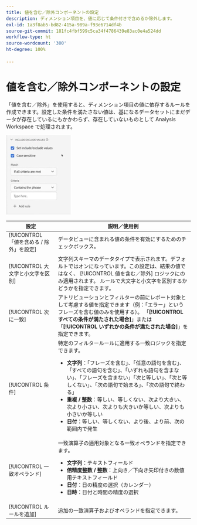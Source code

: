 ```yaml
---
title: 値を含む／除外コンポーネントの設定
description: ディメンション項目を、値に応じて条件付きで含めるか除外します。
exl-id: 1a3f8ab5-bd82-415a-989a-f93e6714df4b
source-git-commit: 181fc4fbf599c5ca34f4786439e83ac0e4a524dd
workflow-type: ht
source-wordcount: '300'
ht-degree: 100%

---
```


# 値を含む／除外コンポーネントの設定

「値を含む／除外」を使用すると、ディメンション項目の値に依存するルールを作成できます。設定した条件を満たさない値は、基になるデータセットにまだデータが存在しているにもかかわらず、存在していないものとして Analysis Workspace で処理されます。

![含む／除外](../assets/include-exclude.png)

| 設定 | 説明／使用例 |
| --- | --- |
| [!UICONTROL 「値を含める / 除外」を設定] | データビューに含まれる値の条件を有効にするためのチェックボックス。 |
| [!UICONTROL 大文字と小文字を区別] | 文字列スキーマのデータタイプで表示されます。デフォルトではオンになっています。この設定は、結果の値ではなく、 [!UICONTROL 値を含む／除外] ロジックにのみ適用されます。 ルールで大文字と小文字を区別するかどうかを指定できます。 |
| [!UICONTROL 次に一致] | アトリビューションとフィルターの前にレポート対象として考慮する値を指定できます（例：「エラー」というフレーズを含む値のみを使用する）。 「**[!UICONTROL すべての条件が満たされた場合]**」または「**[!UICONTROL いずれかの条件が満たされた場合]**」を指定できます。 |
| [!UICONTROL 条件] | 特定のフィルタールールに適用する一致ロジックを指定できます。<ul><li>**文字列**：「フレーズを含む」、「任意の語句を含む」、「すべての語句を含む」、「いずれも語句を含まない」、「フレーズを含まない」「次と等しい」、「次と等しくない」、「次の語句で始まる」、「次の語句で終わる」</li><li>**重複 / 整数**：等しい、等しくない、次より大きい、次より小さい、次よりも大きいか等しい、次よりも小さいか等しい</li><li>**日付**：等しい、等しくない、より後、より前、次の範囲内で発生</li></ul> |
| [!UICONTROL 一致オペランド] | 一致演算子の適用対象となる一致オペランドを指定できます。<ul><li>**文字列**：テキストフィールド</li><li>**倍精度整数 / 整数**：上向き／下向き矢印付きの数値用テキストフィールド</li><li>**日付**：日の精度の選択（カレンダー）</li><li>**日時**：日付と時間の精度の選択</li></ul> |
| [!UICONTROL ルールを追加] | 追加の一致演算子およびオペランドを指定できます。 |
